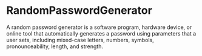# RandomPasswordGenerator
A random password generator is a software program, hardware device, or online tool that automatically generates a password using parameters that a user sets, including mixed-case letters, numbers, symbols, pronounceability, length, and strength.
